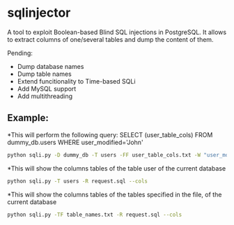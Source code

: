 # sqlinjector
A tool to exploit Boolean-based Blind SQL injections in PostgreSQL.
It allows to extract columns of one/several tables and dump the content of them.

Pending:
- Dump database names
- Dump table names
- Extend funcitionality to Time-based SQLi
- Add MySQL support
- Add multithreading

Example:
--------
*This will perform the following query: SELECT (user_table_cols) FROM dummy_db.users WHERE user_modified='John'
```bash
python sqli.py -D dummy_db -T users -FF user_table_cols.txt -W "user_modified='John'" -R request.sql --dump
```

*This will show the columns tables of the table user of the current database
```bash
python sqli.py -T users -R request.sql --cols
```

*This will show the columns tables of the tables specified in the file, of the current database
```bash
python sqli.py -TF table_names.txt -R request.sql --cols
```
